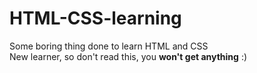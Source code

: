 # HTML-CSS-learning
Some boring thing done to learn HTML and CSS<br />
New learner, so don't read this, you <strong>won't get anything</strong> :)
